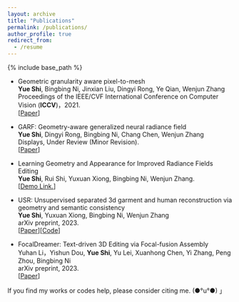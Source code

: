 ```yaml
---
layout: archive
title: "Publications"
permalink: /publications/
author_profile: true
redirect_from:
  - /resume
---
```

{% include base_path %}

<ul>
  <li>
    <p>Geometric granularity aware pixel-to-mesh<br /><strong>Yue Shi</strong>, Bingbing Ni, Jinxian Liu, Dingyi Rong, Ye Qian, Wenjun Zhang<br /> Proceedings of the IEEE/CVF International Conference on Computer Vision (<strong>ICCV</strong>)，2021.<br /> [<a href="https://openaccess.thecvf.com/content/ICCV2021/papers/Shi_Geometric_Granularity_Aware_Pixel-To-Mesh_ICCV_2021_paper.pdf">Paper</a>]</p>
  </li>
  <li>
    <p>GARF: Geometry-aware generalized neural radiance field<br /><strong>Yue Shi</strong>, Dingyi Rong, Bingbing Ni, Chang Chen, Wenjun Zhang<br /> Displays, Under Review (Minor Revision).<br /> [<a href="https://arxiv.org/pdf/2212.02280.pdf">Paper</a>]</p>
  </li>
  <li>
    <p>Learning Geometry and Appearance for Improved Radiance Fields Editing<br /><strong>Yue Shi</strong>, Rui Shi, Yuxuan Xiong, Bingbing Ni, Wenjun Zhang.<br /> [<a href="https://drive.google.com/file/d/1hVSAEM82ibnsklURHG0SC8ZoE7RYStew/view?usp=drive_link">Demo Link.</a>]</p>
  </li>
  <li>
    <p>USR: Unsupervised separated 3d garment and human reconstruction via geometry and semantic consistency<br /><strong>Yue Shi</strong>, Yuxuan Xiong, Bingbing Ni, Wenjun Zhang<br /> arXiv preprint, 2023.<br /> [<a href="https://arxiv.org/pdf/2302.10518.pdf">Paper</a>][<a href="https://github.com/shiyue001/USR">Code</a>]</p>
  </li>
  <li>
    <p>FocalDreamer: Text-driven 3D Editing via Focal-fusion Assembly<br />Yuhan Li，Yishun Dou, <strong>Yue Shi</strong>, Yu Lei, Xuanhong Chen, Yi Zhang, Peng Zhou, Bingbing Ni<br /> arXiv preprint, 2023.<br /> [<a href="https://arxiv.org/pdf/2308.10608.pdf">Paper</a>]</p>
  </li>
</ul>

If you find my works or codes help, please consider citing me. (●°u°●) 」
